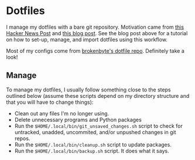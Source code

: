 # Dotfiles

I manage my dotfiles with a bare git repository. 
Motivation came from [this Hacker News Post](https://news.ycombinator.com/item?id=11070797) and 
[this blog post](https://www.atlassian.com/git/tutorials/dotfiles).
See the blog post above for a tutorial on how to set-up, manage, and import dotfiles using this workflow.

Most of my configs come from [brokenbyte's dotfile repo](https://gitlab.com/brokenbyte/dotdrop). 
Definitely take a look!

## Manage

To manage my dotfiles, I usually follow something close to the steps outlined below
(assume these scripts depend on my directory structure and that you will have to change things):

* Clean out any files I'm no longer using.
* Delete unnecessary programs and Python packages
* Run the `$HOME/.local/bin/git_unsaved_changes.sh` script to check for untracked,
  unadded, uncommited, and/or unpushed changes in git repos.
* Run the `$HOME/.local/bin/cleanup.sh` script to update packages.
* Run the `$HOME/.local/bin/backup.sh` script. It does what it says.
